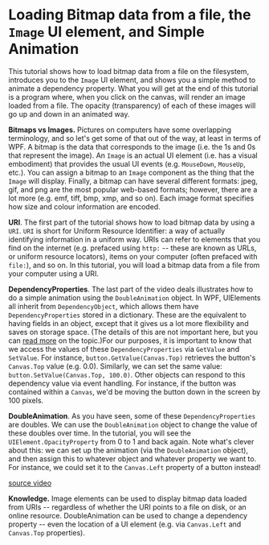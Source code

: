 
# Loading Bitmap data from a file, the `Image` UI element, and Simple Animation

This tutorial shows how to load bitmap data from a file on the filesystem, introduces you to the `Image` UI element, and shows you a simple method to animate a dependency property. What you will get at the end of this tutorial is a program where, when you click on the canvas, will render an image loaded from a file. The opacity (transparency) of each of these images will go up and down in an animated way.

**Bitmaps vs Images.** Pictures on computers have some overlapping terminology, and so let's get some of that out of the way, at least in terms of WPF. A bitmap is the data that corresponds to the image (i.e. the 1s and 0s that represent the image). An `Image` is an actual UI element (i.e. has a visual embodiment) that provides the usual UI events (e.g. `MouseDown`, `MouseUp`, etc.). You can assign a bitmap to an `Image` component as the thing that the `Image` will display. Finally, a bitmap can have several different formats: jpeg, gif, and png are the most popular web-based formats; however, there are a lot more (e.g. emf, tiff, bmp, xmp, and so on). Each image format specifies how size and colour information are encoded.

**URI**. The first part of the tutorial shows how to load bitmap data by using a `URI`. `URI` is short for Uniform Resource Identifier: a way of actually identifying information in a uniform way. URIs can refer to elements that you find on the internet (e.g. prefaced using `http:` -- these are known as URLs, or uniform resource locators), items on your computer (often prefaced with `file:`), and so on. In this tutorial, you will load a bitmap data from a file from your computer using a URI.

**DependencyProperties**. The last part of the video deals illustrates how to do a simple animation using the `DoubleAnimation` object. In WPF, UIElements all inherit from `DependencyObject`, which allows them have `DependencyProperties` stored in a dictionary. These are the equivalent to having fields in an object, except that it gives us a lot more flexibility and saves on storage space. (The details of this are not important here, but you can [read more](https://wpftutorial.net/DependencyProperties.html) on the topic.)For our purposes, it is important to know that we access the values of these `DependencyProperties` via `GetValue` and `SetValue`. For instance, `button.GetValue(Canvas.Top)` retrieves the button's `Canvas.Top` value (e.g. 0.0). Similarly, we can set the same value: `button.SetValue(Canvas.Top, 100.0)`. Other objects can respond to this dependency value via event handling. For instance, if the button was contained within a `Canvas`, we'd be moving the button down in the screen by 100 pixels.

**DoubleAnimation**. As you have seen, some of these `DependencyProperties` are doubles. We can use the `DoubleAnimation` object to change the value of these doubles over time. In the tutorial, you will see the `UIElement.OpacityProperty` from 0 to 1 and back again. Note what's clever about this: we can set up the animation (via the `DoubleAnimation` object), and then assign this to whatever object and whatever property we want to. For instance, we could set it to the `Canvas.Left` property of a button instead!

[](https://www.youtube.com/watch?v=TxX6II6eWKI)

[source video](https://www.youtube.com/watch?v=TxX6II6eWKI)

**Knowledge.** Image elements can be used to display bitmap data loaded from URIs -- regardless of whether the URI points to a file on disk, or an online resource. DoubleAnimation can be used to change a dependency property -- even the location of a UI element (e.g. via `Canvas.Left` and `Canvas.Top` properties).

